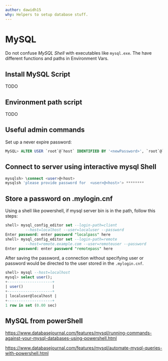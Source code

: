```yaml
---
author: dawidh15
why: Helpers to setup database stuff.
---
```


# MySQL

Do not confuse *MySQL Shell* with executables like `mysql.exe`. The have different functions and paths in Environment Vars.

## Install MySQL Script

TODO

## Environment path script

TODO

## Useful admin commands

Set up a never expire password:

```sql
MySQL> ALTER USER `root`@`host` IDENTIFIED BY '<newPassword>', `root`@`host` PASSWORD EXPIRE NEVER;
```

## Connect to server using interactive mysql Shell

```sql
mysqlsh> \connect <user>@<host>
mysqlsh 'please provide password for  <user>@<host>'> ********
```

## Store a password on .mylogin.cnf

Using a shell like powershell, if mysql server bin is in the path, follow this steps:

```sql
shell> mysql_config_editor set --login-path=client
         --host=localhost --user=localuser --password
Enter password: enter password "localpass" here
shell> mysql_config_editor set --login-path=remote
         --host=remote.example.com --user=remoteuser --password
Enter password: enter password "remotepass" here
```

After saving the password, a connection without specifying user or password would be directed to the user stored in the `.mylogin.cnf`.

```sql
shell> mysql --host=localhost
mysql> select user();
+--------------------+
| user()             |
+--------------------+
| localuser@localhost |
+--------------------+
1 row in set (0.00 sec)
```

## MySQL from powerShell

https://www.databasejournal.com/features/mysql/running-commands-against-your-mysql-databases-using-powershell.html

https://www.databasejournal.com/features/mysql/automate-mysql-queries-with-powershell.html
